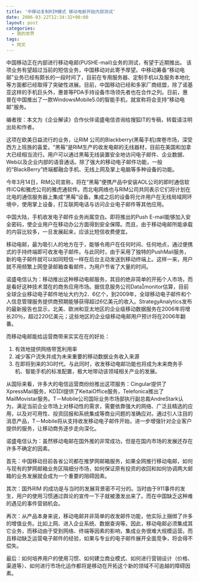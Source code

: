 ```yaml
---
title: '中移动复制RIM模式 移动电邮开始内部测试'
date: 2006-03-22T12:34:32+00:00
layout: post
categories:
  - 我的世界
tags:
  - 网文
---
```


中国移动正在内部进行移动电邮(PUSHE-mail)业务的测试，有望于近期推出。 该项业务有望超过当前的短信业务，中国移动对此寄予厚望。中移动筹备“移动电邮”业务已经有颇长的一段时间了，目前在专用服务器、定制手机以及服务本地化等方面都已经取得了突破性进展。目前，中国移动已经和多家厂商结盟，除了诺基亚这样的手机巨头外，惠普等PDA手持设备市场领先者也在合作之列。日前，惠普在中国推出了一款WindowsMobile5.0的智能手机，就宣称将会支持“移动电邮”服务。

编者按：本文为《企业解读》合作伙伴诺盛电信咨询给搜狐IT的专稿，转载请注明出处和作者。

这项在欧美日益流行的业务，让RIM 公司的Blackberry(黑莓手机)席卷市场，深受西方上班族的喜爱。“黑莓”是RIM生产的收发电邮的无线器材，目前在美国和加拿大已经相当流行。用户可以通过黑莓无线装置安全地访问电子邮件、企业数据、Web以及企业内部的语音通话。除了强大的移动电子邮件功能，一般的“BlackBerry”终端都融合手机、无线上网及掌上电脑等多种设备的功能。

今年3月14日，RIM公司宣称，将在“黑莓”便携产品中安装AOL公司的即时通信软件ICQ和雅虎公司的雅虎通软件。而北电网络也与RIM公司共同表示它们将计划在北电的通信服务器上集成“黑莓”设备。集成之后的设备将允许用户在无线局域网环境中，使用掌上设备，打互联网电话与访问企业电子邮件等其他应用。

中国大陆，手机收发电子邮件业务尚属空白。即将推出的Push E-mail能够加入安全密码，使企业用户在移动办公方面得到安全保障。而且，由于移动电邮所能承载的内容比较多，一旦发展起来，应该比短信收费便宜。

移动电邮，最为吸引人的地方在于，能够令用户在任何时间、任何地点，通过便携式的手持终端即可收发电子邮件。与此同时，由于采用了独特的PushMail服务，新的电子邮件就可以如同短信一样在后台主动发送到移动终端上。这样一来，用户就不用频繁上网登录邮箱查看邮件，为用户节省了大量的时间。

诺盛电信认为：移动推出这种移动电邮服务，其目的绝非简单的开拓个人市场，而是看好这种技术潜在的商务应用市场。据信息服务公司Datamonitor估算，目前全球企业移动电子邮件地址大约为2．6亿个，到2009年，全球移动电子邮件和个人信息管理服务提供商预期能够获得超过6亿美元的收入。StrategyAnalytics发布的最新报告也显示，北美、欧洲和亚太地区的企业级移动数据服务在2006年将增长20％，超过220亿美元；这些地区的企业级移动电邮用户预计将在2006年翻番。

而移动电邮能给运营商带来实实在在的好处：

1. 有效地提供网络带宽利用率
2. 减少客户流失并成为未来重要的移动数据业务收入来源
3. 在即将到来的3G时代。与此同时，收发移动电邮功能也将成为未来商务手机、智能手机的标准配置，极大地带动该领域相关产业的发展。

从国际来看，许多大的电信运营商纷纷推出这项服务：Cingular提供了XpressMail服务，KDDI提供了KeitaiOffice服务，Telefonica推出了MailMovistar服务。T－Mobile公司国际业务市场部执行副总裁AndreStark认为，满足当前企业市场上对移动性的需求，需要依靠强大的网络、广泛且精选的应用，以及对可用性、投资回报和系统集成等商业问题的准确应对。通过引人注目的消息产品，T－Mobile将从支持收发移动电子邮件开始，进一步增强针对企业客户提供的服务，让移动商务逐步走向深化。

诺盛电信认为：虽然移动电邮在国外推的非常成功，但是在国内市场的发展还存在许多不确定的因素。

首先：中国移动目前各省公司都在推梦网邮箱服务，如果全网推行移动电邮，如何与现有的梦网邮箱业务区隔细分市场，如何保证原有投资的收回和如何协调两大邮箱的业务发展就会成为一个重要的阻碍因素。

其次：国外RIM 的成功是与当时的发展背景密不可分的。当时由于911事件的发生，用户的使用习惯通过舆论的宣传一下子就被激发出来了。而在中国缺乏这种难的遇见的事件营销机会。

再次：从产品本身来说，移动电邮并非简单的收发邮件功能，他实际上捆绑了许多的增值业务。比如上网、进入企业系统、数据查询等。因此，移动电邮必须集成其它业务，而移动由于受到网络、终端等因素的影响，集成业务很难大规模运营。而且移动缺乏运营电子邮件的经验，如果与专业的电子邮件展开全面竞争，将会得不偿失。

最后：如何培养用户的使用习惯、如何建立商业模式、如何进行营销设计（价格、渠道等）、如何进行市场化运作都将是移动在开拓这个新的领域不可逾越的障碍因素。